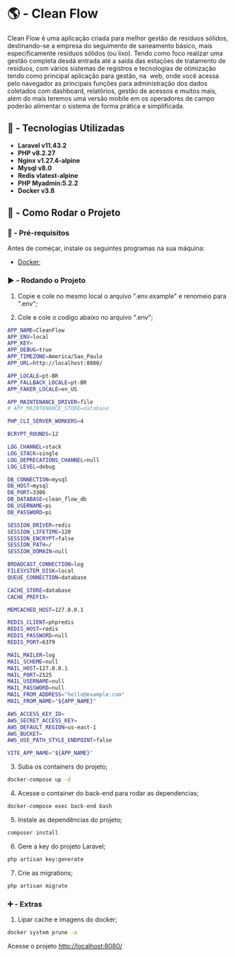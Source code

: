 # 🌎 - Clean Flow

Clean Flow é uma aplicação criada para melhor gestão de resíduos sólidos, destinando-se a empresa do seguimento de saneamento básico, mais especificamente resíduos sólidos (ou lixo). Tendo como foco realizar uma gestão completa desdá entrada até a saída das estações de tratamento de resíduos, com vários sistemas de registros e tecnologias de otimização tendo como principal aplicação para gestão, na  web, onde você acessa pelo navegador as principais funções para administração dos dados coletados com dashboard, relatórios, gestão de acessos e muitos mais, além do mais teremos uma versão mobile em os operadores de campo poderão alimentar o sistema de forma prática e simplificada.

## 📌 - Tecnologias Utilizadas
- **Laravel v11.43.2**
- **PHP v8.2.27**
- **Nginx v1.27.4-alpine**
- **Mysql v8.0**
- **Redis vlatest-alpine**
- **PHP Myadmin:5.2.2**
- **Docker v3.8**

## 🚀 - Como Rodar o Projeto

### 🔧 - Pré-requisitos
Antes de começar, instale os seguintes programas na sua máquina:
- [Docker](https://www.docker.com/);

### ▶️ - Rodando o Projeto
1. Copie e cole no mesmo local o arquivo ".env.example" e renomeio para ".env";

2. Cole e cole o codigo abaixo no arquivo ".env";
```sh
APP_NAME=CleanFlow
APP_ENV=local
APP_KEY=
APP_DEBUG=true
APP_TIMEZONE=America/Sao_Paulo
APP_URL=http://localhost:8080/

APP_LOCALE=pt-BR
APP_FALLBACK_LOCALE=pt-BR
APP_FAKER_LOCALE=en_US

APP_MAINTENANCE_DRIVER=file
# APP_MAINTENANCE_STORE=database

PHP_CLI_SERVER_WORKERS=4

BCRYPT_ROUNDS=12

LOG_CHANNEL=stack
LOG_STACK=single
LOG_DEPRECATIONS_CHANNEL=null
LOG_LEVEL=debug

DB_CONNECTION=mysql
DB_HOST=mysql
DB_PORT=3306
DB_DATABASE=clean_flow_db
DB_USERNAME=pi
DB_PASSWORD=pi

SESSION_DRIVER=redis
SESSION_LIFETIME=120
SESSION_ENCRYPT=false
SESSION_PATH=/
SESSION_DOMAIN=null

BROADCAST_CONNECTION=log
FILESYSTEM_DISK=local
QUEUE_CONNECTION=database

CACHE_STORE=database
CACHE_PREFIX=

MEMCACHED_HOST=127.0.0.1

REDIS_CLIENT=phpredis
REDIS_HOST=redis
REDIS_PASSWORD=null
REDIS_PORT=6379

MAIL_MAILER=log
MAIL_SCHEME=null
MAIL_HOST=127.0.0.1
MAIL_PORT=2525
MAIL_USERNAME=null
MAIL_PASSWORD=null
MAIL_FROM_ADDRESS="hello@example.com"
MAIL_FROM_NAME="${APP_NAME}"

AWS_ACCESS_KEY_ID=
AWS_SECRET_ACCESS_KEY=
AWS_DEFAULT_REGION=us-east-1
AWS_BUCKET=
AWS_USE_PATH_STYLE_ENDPOINT=false

VITE_APP_NAME="${APP_NAME}"
```

3. Suba os containers do projeto;
```sh
docker-compose up -d
```

4. Acesse o container do back-end para rodar as dependencias;
```sh
docker-compose exec back-end bash
```

5. Instale as dependências do projeto;
```sh
composer install
```

6. Gere a key do projeto Laravel;
```sh
php artisan key:generate
```

7. Crie as migrations;
```sh
php artisan migrate
```

### ➕ - Extras
1. Lipar cache e imagens do docker;
```sh
docker system prune -a
```

Acesse o projeto
[http://localhost:8080/](http://localhost:8080/)